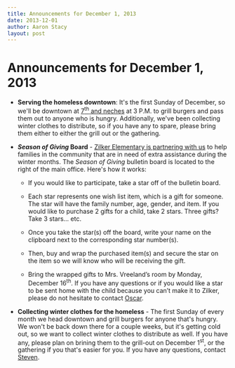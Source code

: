 ```yaml
---
title: Announcements for December 1, 2013
date: 2013-12-01
author: Aaron Stacy
layout: post
---
```


# Announcements for December 1, 2013

 - **Serving the homeless downtown**: It's the first Sunday of December, so
   we'll be downtown at [7<sup>th</sup> and neches][lot] at 3 P.M. to grill
   burgers and pass them out to anyone who is hungry. Additionally, we've been
   collecting winter clothes to distribute, so if you have any to spare, please
   bring them either to either the grill out or the gathering.

 - **<em>Season of Giving</em> Board** - [Zilker Elementary is partnering with
   us][zilker] to help families in the community that are in need of extra
   assistance during the winter months. The *Season of Giving* bulletin board
   is located to the right of the main office. Here's how it works:

   - If you would like to participate, take a star off of the bulletin board.

   - Each star represents one wish list item, which is a gift for someone.  The
     star will have the family number, age, gender, and item. If you would like
     to purchase 2 gifts for a child, take 2 stars.  Three gifts? Take 3
     stars&hellip; etc.

   - Once you take the star(s) off the board, write your name on the clipboard
     next to the corresponding star number(s).

   - Then, buy and wrap the purchased item(s) and secure the star on the item
     so we will know who will be receiving the gift.

   - Bring the wrapped gifts to Mrs. Vreeland’s room by Monday, December
     16<sup>th</sup>.  If you have any questions or if you would like a star to
     be sent home with the child because you can’t make it to Zilker, please do
     not hesitate to contact [Oscar][].

 - **Collecting winter clothes for the homeless** - The first Sunday of every
   month we head downtown and grill burgers for anyone that's hungry. We won't
   be back down there for a couple weeks, but it's getting cold out, so we want
   to collect winter clothes to distribute as well. If you have any, please
   plan on brining them to the grill-out on December 1<sup>st</sup>, or the
   gathering if you that's easier for you. If you have any questions,
   contact [Steven][].

[Steven]: mailto:stevenmontgomery777+groveatxorg@gmail.com
[zilker]: http://zilkerelem.org/season-of-giving-bulletin-board/
[Oscar]: mailto:oscar+groveatxorg@groveatx.org
[lot]: https://www.google.com/maps/preview#!q=415+E+7th+St%2C+Austin%2C+TX+78701&data=!1m4!1m3!1d3136!2d-97.738289!3d30.267541!4m10!1m9!4m8!1m3!1d787!2d-97.7383927!3d30.2672738!3m2!1i1278!2i702!4f13.1
